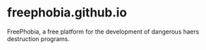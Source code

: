 # freephobia.github.io
FreePhobia, a free platform for the development of dangerous haers destruction programs.
